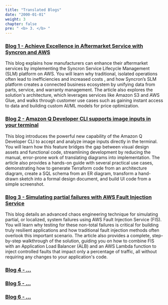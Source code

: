 ```yaml
---
title: "Translated Blogs"
date: "2000-01-01"
weight: 3
chapter: false
pre: " <b> 3. </b> "
---
```


###  [Blog 1 - Achieve Excellence in Aftermarket Service with Syncron and AWS](3.1-Blog1/)

This blog explains how manufacturers can enhance their aftermarket services by implementing the Syncron Service Lifecycle Management (SLM) platform on AWS. You will learn why traditional, isolated operations often lead to inefficiencies and increased costs , and how Syncron’s SLM platform creates a connected business ecosystem by unifying data from parts, service, and warranty management. The article also explores the solution's architecture, which leverages services like Amazon S3 and AWS Glue, and walks through customer use cases such as gaining instant access to data and building custom AI/ML models for price optimization.

###  [Blog 2 - Amazon Q Developer CLI supports image inputs in your terminal](3.2-Blog2/)

This blog introduces the powerful new capability of the Amazon Q Developer CLI to accept and analyze image inputs directly in the terminal. You will learn how this feature bridges the gap between visual design assets and functional code, streamlining development by reducing the manual, error-prone work of translating diagrams into implementation. The article also provides a hands-on guide with several practical use cases, demonstrating how to generate Terraform code from an architecture diagram, create a SQL schema from an ER diagram, transform a hand-drawn sketch into a formal design document, and build UI code from a simple screenshot.

###  [Blog 3 - Simulating partial failures with AWS Fault Injection Service](3.3-Blog3/)

This blog details an advanced chaos engineering technique for simulating partial, or localized, system failures using AWS Fault Injection Service (FIS). You will learn why testing for these non-total failures is critical for building truly resilient applications and how traditional fault injection methods often overlook this important scenario. The article also provides a complete, step-by-step walkthrough of the solution, guiding you on how to combine FIS with an Application Load Balancer (ALB) and an AWS Lambda function to inject controlled faults that impact only a percentage of traffic, all without requiring any changes to your application's code.

###  [Blog 4 - ...](3.4-Blog4/)
###  [Blog 5 - ...](3.5-Blog5/)
###  [Blog 6 - ...](3.6-Blog6/)
